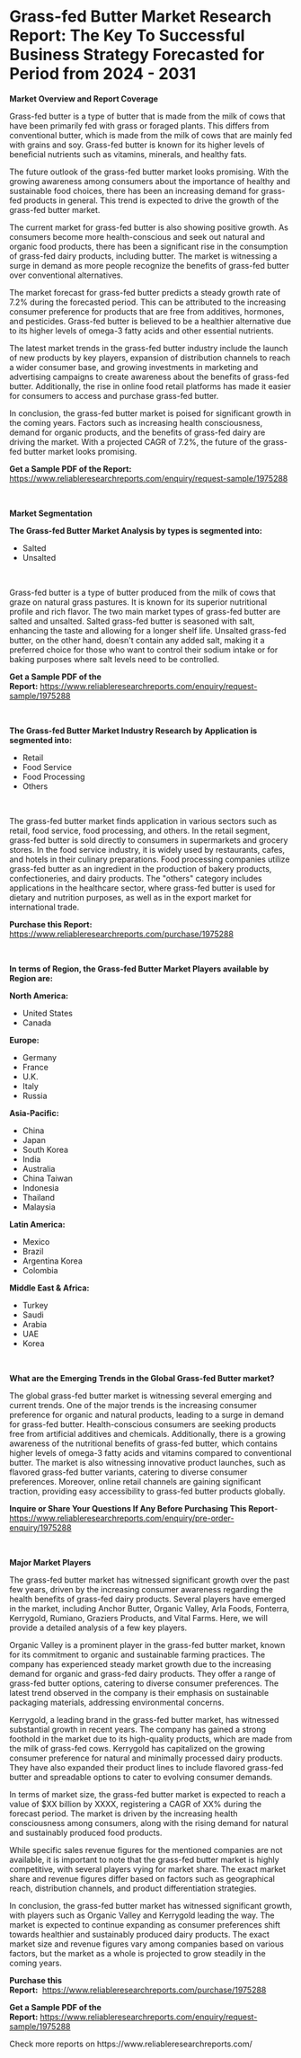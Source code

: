 <p><h1>Grass-fed Butter Market Research Report: The Key To Successful Business Strategy Forecasted for Period from 2024 - 2031</h1></p><p><strong>Market Overview and Report Coverage</strong></p>
<p><p>Grass-fed butter is a type of butter that is made from the milk of cows that have been primarily fed with grass or foraged plants. This differs from conventional butter, which is made from the milk of cows that are mainly fed with grains and soy. Grass-fed butter is known for its higher levels of beneficial nutrients such as vitamins, minerals, and healthy fats.</p><p>The future outlook of the grass-fed butter market looks promising. With the growing awareness among consumers about the importance of healthy and sustainable food choices, there has been an increasing demand for grass-fed products in general. This trend is expected to drive the growth of the grass-fed butter market.</p><p>The current market for grass-fed butter is also showing positive growth. As consumers become more health-conscious and seek out natural and organic food products, there has been a significant rise in the consumption of grass-fed dairy products, including butter. The market is witnessing a surge in demand as more people recognize the benefits of grass-fed butter over conventional alternatives.</p><p>The market forecast for grass-fed butter predicts a steady growth rate of 7.2% during the forecasted period. This can be attributed to the increasing consumer preference for products that are free from additives, hormones, and pesticides. Grass-fed butter is believed to be a healthier alternative due to its higher levels of omega-3 fatty acids and other essential nutrients.</p><p>The latest market trends in the grass-fed butter industry include the launch of new products by key players, expansion of distribution channels to reach a wider consumer base, and growing investments in marketing and advertising campaigns to create awareness about the benefits of grass-fed butter. Additionally, the rise in online food retail platforms has made it easier for consumers to access and purchase grass-fed butter.</p><p>In conclusion, the grass-fed butter market is poised for significant growth in the coming years. Factors such as increasing health consciousness, demand for organic products, and the benefits of grass-fed dairy are driving the market. With a projected CAGR of 7.2%, the future of the grass-fed butter market looks promising.</p></p>
<p><strong>Get a Sample PDF of the Report:</strong> <a href="https://www.reliableresearchreports.com/enquiry/request-sample/1975288">https://www.reliableresearchreports.com/enquiry/request-sample/1975288</a></p>
<p>&nbsp;</p>
<p><strong>Market Segmentation</strong></p>
<p><strong>The Grass-fed Butter Market Analysis by types is segmented into:</strong></p>
<p><ul><li>Salted</li><li>Unsalted</li></ul></p>
<p>&nbsp;</p>
<p><p>Grass-fed butter is a type of butter produced from the milk of cows that graze on natural grass pastures. It is known for its superior nutritional profile and rich flavor. The two main market types of grass-fed butter are salted and unsalted. Salted grass-fed butter is seasoned with salt, enhancing the taste and allowing for a longer shelf life. Unsalted grass-fed butter, on the other hand, doesn't contain any added salt, making it a preferred choice for those who want to control their sodium intake or for baking purposes where salt levels need to be controlled.</p></p>
<p><strong>Get a Sample PDF of the Report:</strong>&nbsp;<a href="https://www.reliableresearchreports.com/enquiry/request-sample/1975288">https://www.reliableresearchreports.com/enquiry/request-sample/1975288</a></p>
<p>&nbsp;</p>
<p><strong>The Grass-fed Butter Market Industry Research by Application is segmented into:</strong></p>
<p><ul><li>Retail</li><li>Food Service</li><li>Food Processing</li><li>Others</li></ul></p>
<p>&nbsp;</p>
<p><p>The grass-fed butter market finds application in various sectors such as retail, food service, food processing, and others. In the retail segment, grass-fed butter is sold directly to consumers in supermarkets and grocery stores. In the food service industry, it is widely used by restaurants, cafes, and hotels in their culinary preparations. Food processing companies utilize grass-fed butter as an ingredient in the production of bakery products, confectioneries, and dairy products. The "others" category includes applications in the healthcare sector, where grass-fed butter is used for dietary and nutrition purposes, as well as in the export market for international trade.</p></p>
<p><strong>Purchase this Report:</strong>&nbsp; <a href="https://www.reliableresearchreports.com/purchase/1975288">https://www.reliableresearchreports.com/purchase/1975288</a></p>
<p>&nbsp;</p>
<p><strong>In terms of Region, the Grass-fed Butter Market Players available by Region are:</strong></p>
<p>
    <p> <strong> North America: </strong>
        <ul>
            <li>United States</li>
            <li>Canada</li>
        </ul>
        </p> 
    <p> <strong> Europe: </strong>
        <ul>
            <li>Germany</li>
            <li>France</li>
            <li>U.K.</li>
            <li>Italy</li>
            <li>Russia</li>
        </ul>
        </p> 
    <p> <strong> Asia-Pacific: </strong>
        <ul>
            <li>China</li>
            <li>Japan</li>
            <li>South Korea</li>
            <li>India</li>
            <li>Australia</li>
            <li>China Taiwan</li>
            <li>Indonesia</li>
            <li>Thailand</li>
            <li>Malaysia</li>
        </ul>
        </p> 
    <p> <strong> Latin America: </strong>
        <ul>
            <li>Mexico</li>
            <li>Brazil</li>
            <li>Argentina Korea</li>
            <li>Colombia</li>
        </ul>
        </p> 
    <p> <strong> Middle East & Africa: </strong>
        <ul>
            <li>Turkey</li>
            <li>Saudi</li>
            <li>Arabia</li>
            <li>UAE</li>
            <li>Korea</li>
        </ul>
    </p>
    </p>
<p>&nbsp;</p>
<p><strong>What are the Emerging Trends in the Global Grass-fed Butter market?</strong></p>
<p><p>The global grass-fed butter market is witnessing several emerging and current trends. One of the major trends is the increasing consumer preference for organic and natural products, leading to a surge in demand for grass-fed butter. Health-conscious consumers are seeking products free from artificial additives and chemicals. Additionally, there is a growing awareness of the nutritional benefits of grass-fed butter, which contains higher levels of omega-3 fatty acids and vitamins compared to conventional butter. The market is also witnessing innovative product launches, such as flavored grass-fed butter variants, catering to diverse consumer preferences. Moreover, online retail channels are gaining significant traction, providing easy accessibility to grass-fed butter products globally.</p></p>
<p><strong>Inquire or Share Your Questions If Any Before Purchasing This Report</strong>- <a href="https://www.reliableresearchreports.com/enquiry/pre-order-enquiry/1975288">https://www.reliableresearchreports.com/enquiry/pre-order-enquiry/1975288</a></p>
<p>&nbsp;</p>
<p><strong>Major Market Players</strong></p>
<p><p>The grass-fed butter market has witnessed significant growth over the past few years, driven by the increasing consumer awareness regarding the health benefits of grass-fed dairy products. Several players have emerged in the market, including Anchor Butter, Organic Valley, Arla Foods, Fonterra, Kerrygold, Rumiano, Graziers Products, and Vital Farms. Here, we will provide a detailed analysis of a few key players.</p><p>Organic Valley is a prominent player in the grass-fed butter market, known for its commitment to organic and sustainable farming practices. The company has experienced steady market growth due to the increasing demand for organic and grass-fed dairy products. They offer a range of grass-fed butter options, catering to diverse consumer preferences. The latest trend observed in the company is their emphasis on sustainable packaging materials, addressing environmental concerns.</p><p>Kerrygold, a leading brand in the grass-fed butter market, has witnessed substantial growth in recent years. The company has gained a strong foothold in the market due to its high-quality products, which are made from the milk of grass-fed cows. Kerrygold has capitalized on the growing consumer preference for natural and minimally processed dairy products. They have also expanded their product lines to include flavored grass-fed butter and spreadable options to cater to evolving consumer demands.</p><p>In terms of market size, the grass-fed butter market is expected to reach a value of $XX billion by XXXX, registering a CAGR of XX% during the forecast period. The market is driven by the increasing health consciousness among consumers, along with the rising demand for natural and sustainably produced food products.</p><p>While specific sales revenue figures for the mentioned companies are not available, it is important to note that the grass-fed butter market is highly competitive, with several players vying for market share. The exact market share and revenue figures differ based on factors such as geographical reach, distribution channels, and product differentiation strategies.</p><p>In conclusion, the grass-fed butter market has witnessed significant growth, with players such as Organic Valley and Kerrygold leading the way. The market is expected to continue expanding as consumer preferences shift towards healthier and sustainably produced dairy products. The exact market size and revenue figures vary among companies based on various factors, but the market as a whole is projected to grow steadily in the coming years.</p></p>
<p><strong>Purchase this Report:</strong>&nbsp;&nbsp;<a href="https://www.reliableresearchreports.com/purchase/1975288">https://www.reliableresearchreports.com/purchase/1975288</a></p>
<p></p>
<p><strong>Get a Sample PDF of the Report:</strong>&nbsp;<a href="https://www.reliableresearchreports.com/enquiry/request-sample/1975288">https://www.reliableresearchreports.com/enquiry/request-sample/1975288</a></p>
<p>Check more reports on https://www.reliableresearchreports.com/</p>